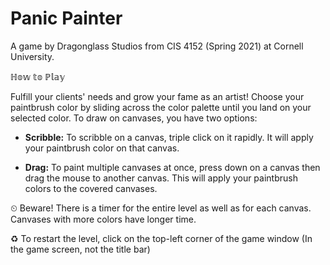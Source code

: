 # Panic Painter

A game by Dragonglass Studios from CIS 4152 (Spring 2021) at Cornell University.

 ℍ𝕠𝕨 𝕥𝕠 ℙ𝕝𝕒𝕪

Fulfill your clients' needs and grow your fame as an artist! Choose your paintbrush color by sliding across the color palette until you land on your selected color. To draw on canvases, you have two options:

* **Scribble:** To scribble on a canvas, triple click on it rapidly. It will apply your paintbrush color on that canvas.

* **Drag:** To paint multiple canvases at once, press down on a canvas then drag the mouse to another canvas. This will apply your paintbrush colors to the covered canvases.

⏲ Beware! There is a timer for the entire level as well as for each canvas. Canvases with more colors have longer time.

:recycle:  To restart the level, click on the top-left corner of the game window (In the game screen, not the title bar)
